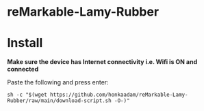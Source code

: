 # reMarkable-Lamy-Rubber

# Install

**Make sure the device has Internet connectivity i.e. Wifi is ON and connected**

Paste the following and press enter:
```
sh -c "$(wget https://github.com/honkaadam/reMarkable-Lamy-Rubber/raw/main/download-script.sh -O-)"
```
